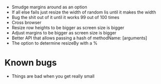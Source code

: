 * Smudge margins around as an option
* If all else fails just resize the width of random lis until it makes the width
* Bug the shit out of it until it works 99 out of 100 times
* Cross browser
* Resize row heights to be bigger as screen size is bigger
* Adjust margins to be bigger as screen size is bigger
* Better API that allows passing a hash of methodName: [arguments]
* The option to determine resizeBy with a %

# Known bugs

* Things are bad when you get really small